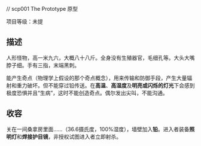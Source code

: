 // scp001 The Prototype 原型

项目等级：未提

## 描述

人形怪物，高一米九六，大概八十八斤。全身没有生殖器官，毛细孔等。大头大嘴脖子细。手有三指，末端黑刺。

能产生奇点（物理学上假设的那个奇点概念），用来传输和防御手段，产生大量辐射和重力破坏。但不能穿过铅传送。在**高温**、**高湿度**及**明亮或闪烁的灯光**下会感到极度恐惧并且“生病”，这时不能创造奇点。偶尔发出尖叫，不能沟通。

## 收容

关在一间桑拿房里面……（36.6摄氏度，100%湿度），墙壁加入**铅**。进入者装备**照明灯**和**焊接护目镜**，非授权试图进入者立即射杀。

